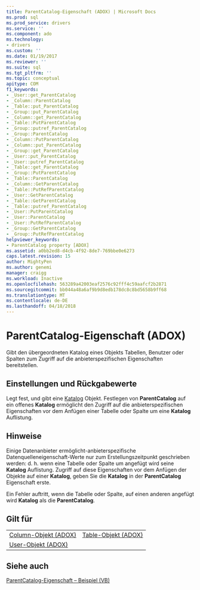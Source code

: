 ```yaml
---
title: ParentCatalog-Eigenschaft (ADOX) | Microsoft Docs
ms.prod: sql
ms.prod_service: drivers
ms.service: ''
ms.component: ado
ms.technology:
- drivers
ms.custom: ''
ms.date: 01/19/2017
ms.reviewer: ''
ms.suite: sql
ms.tgt_pltfrm: ''
ms.topic: conceptual
apitype: COM
f1_keywords:
- _User::get_ParentCatalog
- _Column::ParentCatalog
- _Table::put_ParentCatalog
- _Group::put_ParentCatalog
- _Column::get_ParentCatalog
- _Table::PutParentCatalog
- _Group::putref_ParentCatalog
- _Group::ParentCatalog
- _Column::PutParentCatalog
- _Column::put_ParentCatalog
- _Group::get_ParentCatalog
- _User::put_ParentCatalog
- _User::putref_ParentCatalog
- _Table::get_ParentCatalog
- _Group::PutParentCatalog
- _Table::ParentCatalog
- _Column::GetParentCatalog
- _Table::PutRefParentCatalog
- _User::GetParentCatalog
- _Table::GetParentCatalog
- _Table::putref_ParentCatalog
- _User::PutParentCatalog
- _User::ParentCatalog
- _User::PutRefParentCatalog
- _Group::GetParentCatalog
- _Group::PutRefParentCatalog
helpviewer_keywords:
- ParentCatalog property [ADOX]
ms.assetid: a0bb2ed8-d4cb-4f92-8de7-769bbe0e6273
caps.latest.revision: 15
author: MightyPen
ms.author: genemi
manager: craigg
ms.workload: Inactive
ms.openlocfilehash: 563289a42003eaf2576c92fff4c59aafcf2b2871
ms.sourcegitcommit: bb044a48a6af9b9d8edb178dc8c8bd5658b9ff68
ms.translationtype: MT
ms.contentlocale: de-DE
ms.lasthandoff: 04/18/2018
---
```

# <a name="parentcatalog-property-adox"></a>ParentCatalog-Eigenschaft (ADOX)
Gibt den übergeordneten Katalog eines Objekts Tabellen, Benutzer oder Spalten zum Zugriff auf die anbieterspezifischen Eigenschaften bereitstellen.  
  
## <a name="settings-and-return-values"></a>Einstellungen und Rückgabewerte  
 Legt fest, und gibt eine [Katalog](../../../ado/reference/adox-api/catalog-object-adox.md) Objekt. Festlegen von **ParentCatalog** auf ein offenes **Katalog** ermöglicht den Zugriff auf die anbieterspezifischen Eigenschaften vor dem Anfügen einer Tabelle oder Spalte um eine **Katalog** Auflistung.  
  
## <a name="remarks"></a>Hinweise  
 Einige Datenanbieter ermöglicht-anbieterspezifische Datenquelleneigenschaft-Werte nur zum Erstellungszeitpunkt geschrieben werden: d. h. wenn eine Tabelle oder Spalte um angefügt wird seine **Katalog** Auflistung. Zugriff auf diese Eigenschaften vor dem Anfügen der Objekte auf einer **Katalog**, geben Sie die **Katalog** in der **ParentCatalog** Eigenschaft erste.  
  
 Ein Fehler auftritt, wenn die Tabelle oder Spalte, auf einen anderen angefügt wird **Katalog** als die **ParentCatalog**.  
  
## <a name="applies-to"></a>Gilt für  
  
|||  
|-|-|  
|[Column-Objekt (ADOX)](../../../ado/reference/adox-api/column-object-adox.md)|[Table-Objekt (ADOX)](../../../ado/reference/adox-api/table-object-adox.md)|  
|[User-Objekt (ADOX)](../../../ado/reference/adox-api/user-object-adox.md)||  
  
## <a name="see-also"></a>Siehe auch  
 [ParentCatalog-Eigenschaft – Beispiel (VB)](../../../ado/reference/adox-api/parentcatalog-property-example-vb.md)
